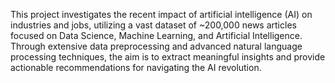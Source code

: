 This project investigates the recent impact of artificial intelligence (AI) on 
industries and jobs, utilizing a vast dataset of ~200,000 news articles focused on 
Data Science, Machine Learning, and Artificial Intelligence. 
Through extensive data preprocessing and advanced natural language processing 
techniques, the aim is to extract meaningful insights and provide actionable 
recommendations for navigating the AI revolution.
